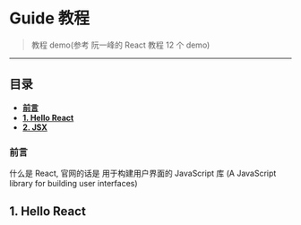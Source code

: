 # Guide 教程
> 教程 demo(参考 阮一峰的 React 教程 12 个 demo)

----

## 目录

- **[前言]()**
- **[1. Hello React](#1-hello-react)**
- **[2. JSX]()**

### 前言

什么是 React, 官网的话是 用于构建用户界面的 JavaScript 库 (A JavaScript library for building user interfaces)

## 1. Hello React
